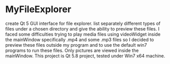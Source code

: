 # MyFileExplorer
create Qt 5 GUI interface for file explorer. list separately different types of files under a chosen directory and give the ability to preview these files.
I faced some difficulties trying to play media files using videoWidget inside the mainWindow specifically .mp4 and some .mp3 files so I decided to preview these files outside my program and to use the default win7 programs to run these files. Only pictures are viewed inside the mainWindow.
This project is Qt 5.8 project, tested under Win7 x64 machine.
